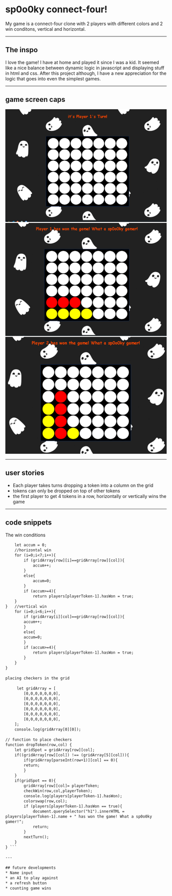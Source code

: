 # sp0o0ky connect-four! 
My game is a connect-four clone with 2 players with different colors and 2 win conditons, vertical and horizontal.

---

## The inspo 
I love the game! I have at home and played it since I was a kid. It seemed like a nice balance between dynamic logic in javascript and displaying stuff in html and css. After this project although, I have a new appreciation for the logic that goes into even the simplest games.

---

## game screen caps
![Start Screen](/screenshots/game1.PNG)
![Start Screen](/screenshots/game2.PNG)
![Start Screen](/screenshots/game3.PNG)

---

## user stories 
* Each player takes turns dropping a token into a column on the grid
* tokens can only be dropped on top of other tokens
* the first player to get 4 tokens in a row, horizontally or vertically wins the game

---

## code snippets

The win conditions 
``` function checkWin(row,col,playerToken){
    let accum = 0;
    //horizontal win
    for (i=0;i<7;i++){
        if (gridArray[row][i]==gridArray[row][col]){
            accum++;
        }
        else{
            accum=0;
        }
        if (accum>=4){
            return players[playerToken-1].hasWon = true;
    }
}   //vertical win
    for (i=0;i<6;i++){
        if (gridArray[i][col]==gridArray[row][col]){
        accum++;
        }
        else{
        accum=0;
        }
        if (accum>=4){
            return players[playerToken-1].hasWon = true;
        }
    }
} 

placing checkers in the grid

     let gridArray = [
        [0,0,0,0,0,0,0],
        [0,0,0,0,0,0,0],
        [0,0,0,0,0,0,0],
        [0,0,0,0,0,0,0],
        [0,0,0,0,0,0,0],
        [0,0,0,0,0,0,0],
    ];
    console.log(gridArray[0][0]);
    
// function to place checkers
function dropToken(row,col) {
    let gridSpot = gridArray[row][col];
    if((gridArray[row][col]) !== (gridArray[5][col])){
        if(gridArray[parseInt(row+1)][col] == 0){
        return;
        }
    }
    if(gridSpot == 0){
        gridArray[row][col]= playerToken;
        checkWin(row,col,playerToken);
        console.log(players[playerToken-1].hasWon);
        colorswap(row,col);
        if (players[playerToken-1].hasWon == true){
            document.querySelector("h1").innerHTML = players[playerToken-1].name + " has won the game! What a sp0o0ky gamer!";
            return;
        }
        nextTurn();
    }
} ```

---

## future developments
* Name input
* an AI to play against
* a refresh button
* counting game wins


